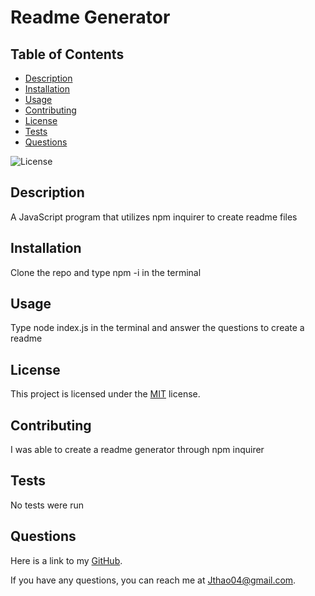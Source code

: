 # Readme Generator

## Table of Contents
- [Description](#description)
- [Installation](#installation)
- [Usage](#usage)
- [Contributing](#contributing)
- [License](#license)
- [Tests](#tests)
- [Questions](#questions)

![License](https://img.shields.io/badge/License-MIT-yellow.svg)

## Description

A JavaScript program that utilizes npm inquirer to create readme files

## Installation

Clone the repo and type npm -i in the terminal

## Usage

Type node index.js in the terminal and answer the questions to create a readme

## License

This project is licensed under the [MIT]([License](https://opensource.org/licenses/MIT)) license.

## Contributing

I was able to create a readme generator through npm inquirer

## Tests

No tests were run

## Questions
Here is a link to my [GitHub](https://github.com/Jthao04).

If you have any questions, you can reach me at [Jthao04@gmail.com](mailto:Jthao04@gmail.com).
